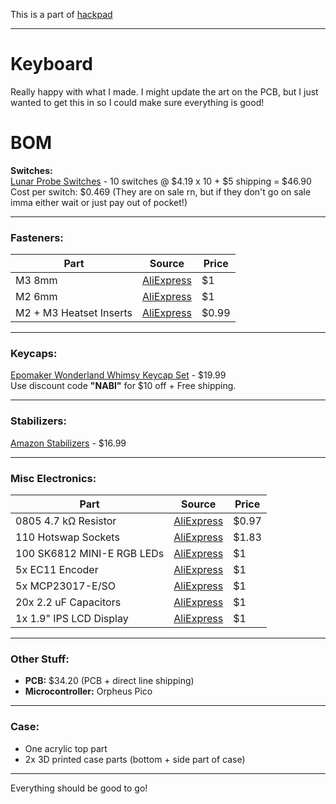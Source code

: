 This is a part of [hackpad](https://github.com/hackclub/hackpad)

---
# Keyboard

Really happy with what I made. I might update the art on the PCB, but I just wanted to get this in so I could make sure everything is good!

# BOM

**Switches:**  
[Lunar Probe Switches](https://milktooth.com/products/switches/lunar-probe?gQT=2) - 10 switches @ $4.19 x 10 + $5 shipping = $46.90  
Cost per switch: $0.469  (They are on sale rn, but if they don't go on sale imma either wait or just pay out of pocket!)

---

### **Fasteners:**

| Part | Source | Price |
| --- | --- | --- |
| M3 8mm | [AliExpress](https://www.aliexpress.us/item/3256802339245383.html) | $1 |
| M2 6mm | [AliExpress](https://www.aliexpress.us/item/3256802339245383.html) | $1 |
| M2 + M3 Heatset Inserts | [AliExpress](https://www.aliexpress.us/item/3256808121179248.html) | $0.99 |

---

### **Keycaps:**

[Epomaker Wonderland Whimsy Keycap Set](https://epomaker.com/products/epomaker-wonderland-whimsy-keycap-set) - $19.99  
Use discount code **"NABI"** for $10 off + Free shipping.

---

### **Stabilizers:**

[Amazon Stabilizers](https://a.co/d/c0ZE1H9) - $16.99

---

### **Misc Electronics:**

| Part | Source | Price |
| --- | --- | --- |
| 0805 4.7 kΩ Resistor | [AliExpress](https://www.aliexpress.us/item/3256804579227354.html?channel=twinner) | $0.97 |
| 110 Hotswap Sockets | [AliExpress](https://www.aliexpress.us/item/3256806866334888.html) | $1.83 |
| 100 SK6812 MINI-E RGB LEDs | [AliExpress](https://www.aliexpress.us/item/3256805007401420.html) | $1 |
| 5x EC11 Encoder | [AliExpress](https://www.aliexpress.us/item/3256804721655912.html) | $1 |
| 5x MCP23017-E/SO | [AliExpress](https://www.aliexpress.us/item/3256804879739346.html) | $1 |
| 20x 2.2 uF Capacitors| [AliExpress](https://www.aliexpress.us/item/3256802575315688.html) | $1 |
| 1x 1.9" IPS LCD Display| [AliExpress](https://www.aliexpress.us/item/3256807766408401.html) | $1 |
---

### **Other Stuff:**

- **PCB:** $34.20 (PCB + direct line shipping)  
- **Microcontroller:** Orpheus Pico  

---

### **Case:**

- One acrylic top part  
- 2x 3D printed case parts (bottom + side part of case)  

---

Everything should be good to go!
